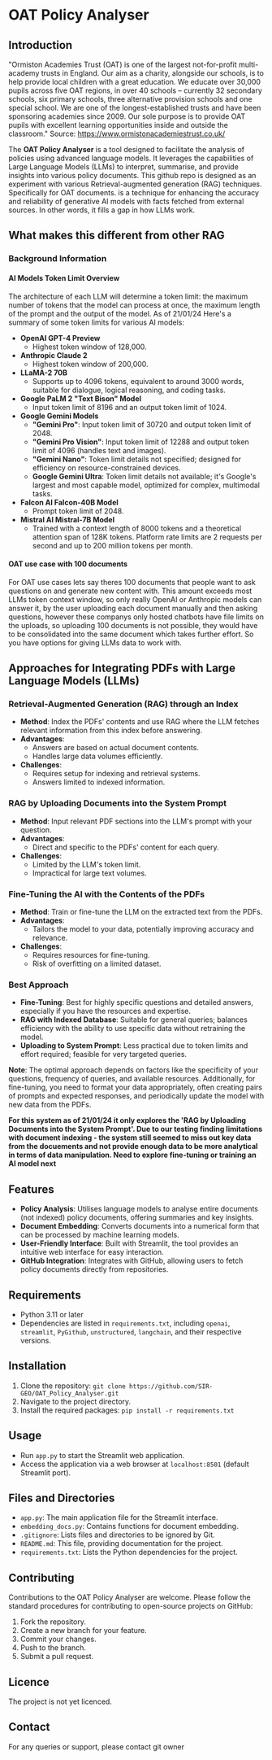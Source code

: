 # OAT Policy Analyser

## Introduction
"Ormiston Academies Trust (OAT) is one of the largest not-for-profit multi-academy trusts in England. Our aim as a charity, alongside our schools, is to help provide local children with a great education. We educate over 30,000 pupils across five OAT regions, in over 40 schools – currently 32 secondary schools, six primary schools, three alternative provision schools and one special school. We are one of the longest-established trusts and have been sponsoring academies since 2009. Our sole purpose is to provide OAT pupils with excellent learning opportunities inside and outside the classroom." 
Source: https://www.ormistonacademiestrust.co.uk/ 

The **OAT Policy Analyser** is a tool designed to facilitate the analysis of policies using advanced language models. It leverages the capabilities of Large Language Models (LLMs) to interpret, summarise, and provide insights into various policy documents. This github repo is designed as an experiment with various Retrieval-augmented generation (RAG) techniques. Specifically for OAT documents. is a technique for enhancing the accuracy and reliability of generative AI models with facts fetched from external sources. In other words, it fills a gap in how LLMs work.

## What makes this different from other RAG
### Background Information
#### AI Models Token Limit Overview
The architecture of each LLM will determine a token limit: the maximum number of tokens that the model can process at once, the maximum length of the prompt and the output of the model.
As of 21/01/24 Here's a summary of some token limits for various AI models:
- **OpenAI GPT-4 Preview**
  - Highest token window of 128,000.
- **Anthropic Claude 2**
  - Highest token window of 200,000.
- **LLaMA-2 70B**
  - Supports up to 4096 tokens, equivalent to around 3000 words, suitable for dialogue, logical reasoning, and coding tasks.
- **Google PaLM 2 "Text Bison" Model**
  - Input token limit of 8196 and an output token limit of 1024.
- **Google Gemini Models**
  - **"Gemini Pro"**: Input token limit of 30720 and output token limit of 2048.
  - **"Gemini Pro Vision"**: Input token limit of 12288 and output token limit of 4096 (handles text and images).
  - **"Gemini Nano"**: Token limit details not specified; designed for efficiency on resource-constrained devices.
  - **Google Gemini Ultra**: Token limit details not available; it's Google's largest and most capable model, optimized for complex, multimodal tasks.
- **Falcon AI Falcon-40B Model**
  - Prompt token limit of 2048.
- **Mistral AI Mistral-7B Model**
  - Trained with a context length of 8000 tokens and a theoretical attention span of 128K tokens. Platform rate limits are 2 requests per second and up to 200 million tokens per month.

#### OAT use case with 100 documents
For OAT use cases lets say theres 100 documents that people want to ask questions on and generate new content with. This amount exceeds most LLMs token context window, so only really OpenAI or Anthropic models can answer it, by the user uploading each document manually and then asking questions, however these companys only hosted chatbots have file limits on the uploads, so uploading 100 documents is not possible, they would have to be consolidated into the same document which takes further effort. 
So you have options for giving LLMs data to work with.

## Approaches for Integrating PDFs with Large Language Models (LLMs)

### Retrieval-Augmented Generation (RAG) through an Index
- **Method**: Index the PDFs' contents and use RAG where the LLM fetches relevant information from this index before answering.
- **Advantages**:
  - Answers are based on actual document contents.
  - Handles large data volumes efficiently.
- **Challenges**:
  - Requires setup for indexing and retrieval systems.
  - Answers limited to indexed information.

### RAG by Uploading Documents into the System Prompt
- **Method**: Input relevant PDF sections into the LLM's prompt with your question.
- **Advantages**:
  - Direct and specific to the PDFs' content for each query.
- **Challenges**:
  - Limited by the LLM's token limit.
  - Impractical for large text volumes.

### Fine-Tuning the AI with the Contents of the PDFs
- **Method**: Train or fine-tune the LLM on the extracted text from the PDFs.
- **Advantages**:
  - Tailors the model to your data, potentially improving accuracy and relevance.
- **Challenges**:
  - Requires resources for fine-tuning.
  - Risk of overfitting on a limited dataset.

### Best Approach
- **Fine-Tuning**: Best for highly specific questions and detailed answers, especially if you have the resources and expertise.
- **RAG with Indexed Database**: Suitable for general queries; balances efficiency with the ability to use specific data without retraining the model.
- **Uploading to System Prompt**: Less practical due to token limits and effort required; feasible for very targeted queries.

**Note**: The optimal approach depends on factors like the specificity of your questions, frequency of queries, and available resources. Additionally, for fine-tuning, you need to format your data appropriately, often creating pairs of prompts and expected responses, and periodically update the model with new data from the PDFs.

**For this system as of 21/01/24 it only explores the 'RAG by Uploading Documents into the System Prompt'. Due to our testing finding limitations with document indexing - the system still seemed to miss out key data from the docuements and not provide enough data to be more analytical in terms of data manipulation. Need to explore fine-tuning or training an AI model next**



## Features
- **Policy Analysis**: Utilises language models to analyse entire documents (not indexed) policy documents, offering summaries and key insights.
- **Document Embedding**: Converts documents into a numerical form that can be processed by machine learning models.
- **User-Friendly Interface**: Built with Streamlit, the tool provides an intuitive web interface for easy interaction.
- **GitHub Integration**: Integrates with GitHub, allowing users to fetch policy documents directly from repositories.

## Requirements
- Python 3.11 or later
- Dependencies are listed in `requirements.txt`, including `openai`, `streamlit`, `PyGithub`, `unstructured`, `langchain`, and their respective versions.

## Installation
1. Clone the repository: `git clone https://github.com/SIR-GEO/OAT_Policy_Analyser.git`
2. Navigate to the project directory.
3. Install the required packages: `pip install -r requirements.txt`

## Usage
- Run `app.py` to start the Streamlit web application.
- Access the application via a web browser at `localhost:8501` (default Streamlit port).

## Files and Directories
- `app.py`: The main application file for the Streamlit interface.
- `embedding_docs.py`: Contains functions for document embedding.
- `.gitignore`: Lists files and directories to be ignored by Git.
- `README.md`: This file, providing documentation for the project.
- `requirements.txt`: Lists the Python dependencies for the project.

## Contributing
Contributions to the OAT Policy Analyser are welcome. Please follow the standard procedures for contributing to open-source projects on GitHub:
1. Fork the repository.
2. Create a new branch for your feature.
3. Commit your changes.
4. Push to the branch.
5. Submit a pull request.

## Licence
The project is not yet licenced.

## Contact
For any queries or support, please contact git owner

